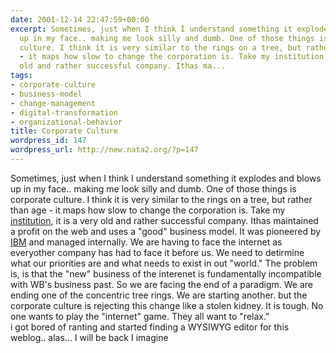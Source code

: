 ```yaml
---
date: 2001-12-14 22:47:59+00:00
excerpt: Sometimes, just when I think I understand something it explodes and blows
  up in my face.. making me look silly and dumb. One of those things is corporate
  culture. I think it is very similar to the rings on a tree, but rather than age
  - it maps how slow to change the corporation is. Take my institution, it is a very
  old and rather successful company. Ithas ma...
tags:
- corporate-culture
- business-model
- change-management
- digital-transformation
- organizational-behavior
title: Corporate Culture
wordpress_id: 147
wordpress_url: http://new.nata2.org/?p=147
---
```


Sometimes, just when I think I understand something it explodes and blows up in my face.. making me look silly and dumb. One of those things is corporate culture. I think it is very similar to the rings on a tree, but rather than age - it maps how slow to change the corporation is. Take my <a href="http://www.worldbook.com">institution</a>, it is a very old and rather successful company. Ithas maintained a profit on the web and uses a "good" business model. It was pioneered by <a href="http://www.IBM.com">IBM</a> and managed internally. We are having to face the internet as everyother company has had to face it before us. We need to detirmine what our priorities are and what needs to exist in out "world." The problem is, is that the "new" business of the interenet is fundamentally incompatible with WB's business past. So we are facing the end of a paradigm. We are ending one of the concentric tree rings. We are starting another. but the corporate culture is rejecting this change like a stolen kidney. It is tough. No one wants to play the "internet" game. They all want to "relax." <br/>i got bored of ranting and started finding a WYSIWYG editor for this weblog.. alas... I will be back I imagine